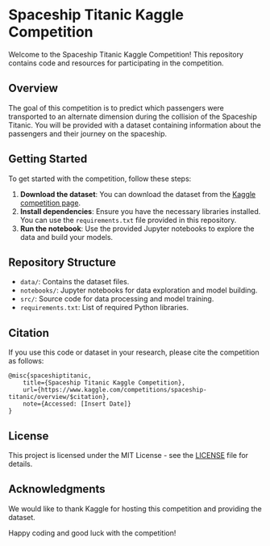 # Spaceship Titanic Kaggle Competition

Welcome to the Spaceship Titanic Kaggle Competition! This repository contains code and resources for participating in the competition.

## Overview

The goal of this competition is to predict which passengers were transported to an alternate dimension during the collision of the Spaceship Titanic. You will be provided with a dataset containing information about the passengers and their journey on the spaceship.

## Getting Started

To get started with the competition, follow these steps:

1. **Download the dataset**: You can download the dataset from the [Kaggle competition page](https://www.kaggle.com/competitions/spaceship-titanic/data).
2. **Install dependencies**: Ensure you have the necessary libraries installed. You can use the `requirements.txt` file provided in this repository.
3. **Run the notebook**: Use the provided Jupyter notebooks to explore the data and build your models.

## Repository Structure

- `data/`: Contains the dataset files.
- `notebooks/`: Jupyter notebooks for data exploration and model building.
- `src/`: Source code for data processing and model training.
- `requirements.txt`: List of required Python libraries.

## Citation

If you use this code or dataset in your research, please cite the competition as follows:

```
@misc{spaceshiptitanic,
    title={Spaceship Titanic Kaggle Competition},
    url={https://www.kaggle.com/competitions/spaceship-titanic/overview/$citation},
    note={Accessed: [Insert Date]}
}
```

## License

This project is licensed under the MIT License - see the [LICENSE](LICENSE) file for details.

## Acknowledgments

We would like to thank Kaggle for hosting this competition and providing the dataset.

Happy coding and good luck with the competition!
